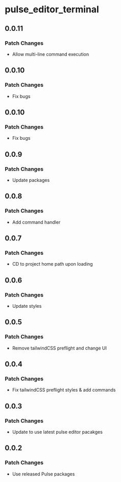 # pulse_editor_terminal

## 0.0.11

### Patch Changes

- Allow multi-line command execution

## 0.0.10

### Patch Changes

- Fix bugs

## 0.0.10

### Patch Changes

- Fix bugs

## 0.0.9

### Patch Changes

- Update packages

## 0.0.8

### Patch Changes

- Add command handler

## 0.0.7

### Patch Changes

- CD to project home path upon loading

## 0.0.6

### Patch Changes

- Update styles

## 0.0.5

### Patch Changes

- Remove tailwindCSS preflight and change UI

## 0.0.4

### Patch Changes

- Fix tailwindCSS preflight styles & add commands

## 0.0.3

### Patch Changes

- Update to use latest pulse editor pacakges

## 0.0.2

### Patch Changes

- Use released Pulse packages
